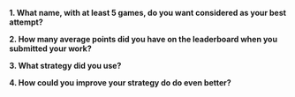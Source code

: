 
**1. What name, with at least 5 games, do you want considered as your best attempt?**



**2. How many average points did you have on the leaderboard when you submitted your work?**



**3. What strategy did you use?**



**4. How could you improve your strategy do do even better?**
